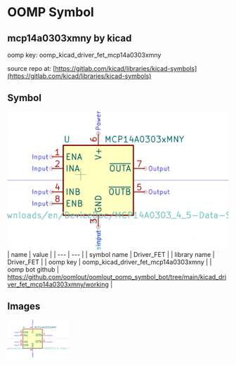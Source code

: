 # OOMP Symbol  
## mcp14a0303xmny  by kicad  
  
oomp key: oomp_kicad_driver_fet_mcp14a0303xmny  
  
source repo at: [https://gitlab.com/kicad/libraries/kicad-symbols](https://gitlab.com/kicad/libraries/kicad-symbols)  
## Symbol  
  
[![working.png](working_600.png)](working.png)  
| name | value | 
| --- | --- | 
| symbol name | Driver_FET | 
| library name | Driver_FET | 
| oomp key | oomp_kicad_driver_fet_mcp14a0303xmny | 
| oomp bot github | https://github.com/oomlout/oomlout_oomp_symbol_bot/tree/main/kicad_driver_fet_mcp14a0303xmny/working | 
## Images  
  
[![working.png](working_140.png)](working.png)  
